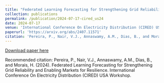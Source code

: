 ```yaml
---
title: "Federated Learning Forecasting for Strengthening Grid Reliability and Enabling Markets for Resilience"
collection: publications
permalink: /publication/2024-07-17-cired_us24
date: 2024-07-17
venue: 'International Conference On Electricity Distribution (CIRED) USA Workshop'
paperurl: 'https://arxiv.org/abs/2407.11571'
citation: 'Pereira, P., Nair, V.J., Annaswamy, A.M., Dias, B., and Morais, H. (2024). Federated Learning Forecasting for Strengthening Grid Reliability and Enabling Markets for Resilience. International Conference On Electricity Distribution (CIRED) USA Workshop.'
---
```


<a href='https://arxiv.org/abs/2407.11571'>Download paper here</a>

Recommended citation: Pereira, P., Nair, V.J., Annaswamy, A.M., Dias, B., and Morais, H. (2024). Federated Learning Forecasting for Strengthening Grid Reliability and Enabling Markets for Resilience. International Conference On Electricity Distribution (CIRED) USA Workshop.